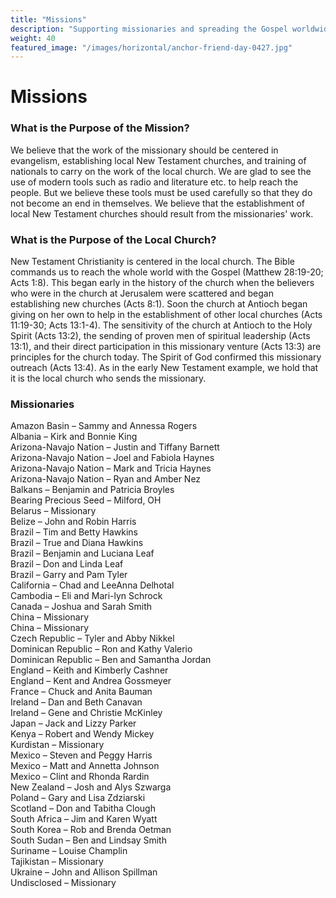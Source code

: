 ```yaml
---
title: "Missions"
description: "Supporting missionaries and spreading the Gospel worldwide"
weight: 40
featured_image: "/images/horizontal/anchor-friend-day-0427.jpg"
---
```


# Missions

### **What is the Purpose of the Mission?**

We believe that the work of the missionary should be centered in evangelism, establishing local New Testament churches, and training of nationals to carry on the work of the local church. We are glad to see the use of modern tools such as radio and literature etc. to help reach the people. But we believe these tools must be used carefully so that they do not become an end in themselves. We believe that the establishment of local New Testament churches should result from the missionaries' work.

### **What is the Purpose of the Local Church?**

New Testament Christianity is centered in the local church. The Bible commands us to reach the whole world with the Gospel (Matthew 28:19-20; Acts 1:8). This began early in the history of the church when the believers who were in the church at Jerusalem were scattered and began establishing new churches (Acts 8:1). Soon the church at Antioch began giving on her own to help in the establishment of other local churches (Acts 11:19-30; Acts 13:1-4). The sensitivity of the church at Antioch to the Holy Spirit (Acts 13:2), the sending of proven men of spiritual leadership (Acts 13:1), and their direct participation in this missionary venture (Acts 13:3) are principles for the church today. The Spirit of God confirmed this missionary outreach (Acts 13:4). As in the early New Testament example, we hold that it is the local church who sends the missionary.

### **Missionaries**

Amazon Basin – Sammy and Annessa Rogers  
Albania – Kirk and Bonnie King  
Arizona-Navajo Nation – Justin and Tiffany Barnett  
Arizona-Navajo Nation – Joel and Fabiola Haynes  
Arizona-Navajo Nation – Mark and Tricia Haynes  
Arizona-Navajo Nation – Ryan and Amber Nez  
Balkans – Benjamin and Patricia Broyles  
Bearing Precious Seed – Milford, OH  
Belarus – Missionary  
Belize – John and Robin Harris  
Brazil – Tim and Betty Hawkins  
Brazil – True and Diana Hawkins  
Brazil – Benjamin and Luciana Leaf  
Brazil – Don and Linda Leaf  
Brazil – Garry and Pam Tyler  
California – Chad and LeeAnna Delhotal  
Cambodia – Eli and Mari-lyn Schrock  
Canada – Joshua and Sarah Smith  
China – Missionary  
China – Missionary  
Czech Republic – Tyler and Abby Nikkel  
Dominican Republic – Ron and Kathy Valerio  
Dominican Republic – Ben and Samantha Jordan  
England – Keith and Kimberly Cashner  
England – Kent and Andrea Gossmeyer  
France – Chuck and Anita Bauman  
Ireland – Dan and Beth Canavan  
Ireland – Gene and Christie McKinley  
Japan – Jack and Lizzy Parker  
Kenya – Robert and Wendy Mickey  
Kurdistan – Missionary  
Mexico – Steven and Peggy Harris  
Mexico – Matt and Annetta Johnson  
Mexico – Clint and Rhonda Rardin  
New Zealand – Josh and Alys Szwarga  
Poland – Gary and Lisa Zdziarski  
Scotland – Don and Tabitha Clough  
South Africa – Jim and Karen Wyatt  
South Korea – Rob and Brenda Oetman  
South Sudan – Ben and Lindsay Smith  
Suriname – Louise Champlin  
Tajikistan – Missionary  
Ukraine – John and Allison Spillman  
Undisclosed – Missionary 